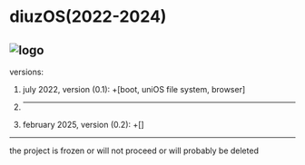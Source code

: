 # diuzOS(2022-2024)
![logo](https://github.com/multiverse1999/diuzOS/assets/77222329/77628753-ae0b-43f0-81b0-78ffae5be907)
---
versions:
1) july 2022, version (0.1): +[boot, uniOS file system, browser]
2) ---------
3) february 2025, version (0.2): +[]
---
the project is frozen or will not proceed or will probably be deleted
